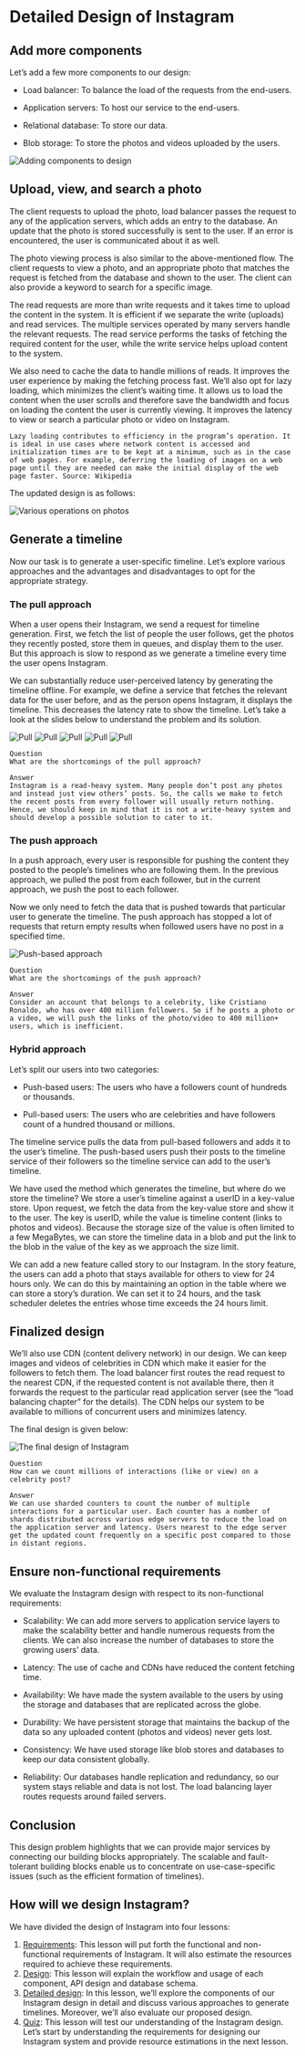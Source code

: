 # Detailed Design of Instagram
## Add more components
Let’s add a few more components to our design:

- Load balancer: To balance the load of the requests from the end-users.

- Application servers: To host our service to the end-users.

- Relational database: To store our data.

- Blob storage: To store the photos and videos uploaded by the users.

![Adding components to design](./components.jpg)

## Upload, view, and search a photo
The client requests to upload the photo, load balancer passes the request to any of the application servers, which adds an entry to the database. An update that the photo is stored successfully is sent to the user. If an error is encountered, the user is communicated about it as well.

The photo viewing process is also similar to the above-mentioned flow. The client requests to view a photo, and an appropriate photo that matches the request is fetched from the database and shown to the user. The client can also provide a keyword to search for a specific image.

The read requests are more than write requests and it takes time to upload the content in the system. It is efficient if we separate the write (uploads) and read services. The multiple services operated by many servers handle the relevant requests. The read service performs the tasks of fetching the required content for the user, while the write service helps upload content to the system.

We also need to cache the data to handle millions of reads. It improves the user experience by making the fetching process fast. We’ll also opt for lazy loading, which minimizes the client’s waiting time. It allows us to load the content when the user scrolls and therefore save the bandwidth and focus on loading the content the user is currently viewing. It improves the latency to view or search a particular photo or video on Instagram.

```
Lazy loading contributes to efficiency in the program’s operation. It is ideal in use cases where network content is accessed and initialization times are to be kept at a minimum, such as in the case of web pages. For example, deferring the loading of images on a web page until they are needed can make the initial display of the web page faster. Source: Wikipedia
```

The updated design is as follows:

![Various operations on photos](./photos.jpg)

## Generate a timeline
Now our task is to generate a user-specific timeline. Let’s explore various approaches and the advantages and disadvantages to opt for the appropriate strategy.

### The pull approach
When a user opens their Instagram, we send a request for timeline generation. First, we fetch the list of people the user follows, get the photos they recently posted, store them in queues, and display them to the user. But this approach is slow to respond as we generate a timeline every time the user opens Instagram.

We can substantially reduce user-perceived latency by generating the timeline offline. For example, we define a service that fetches the relevant data for the user before, and as the person opens Instagram, it displays the timeline. This decreases the latency rate to show the timeline. Let’s take a look at the slides below to understand the problem and its solution.

![Pull](./pull/1.jpg)
![Pull](./pull/2.jpg)
![Pull](./pull/3.jpg)
![Pull](./pull/4.jpg)
![Pull](./pull/5.jpg)

```
Question
What are the shortcomings of the pull approach?

Answer
Instagram is a read-heavy system. Many people don’t post any photos and instead just view others’ posts. So, the calls we make to fetch the recent posts from every follower will usually return nothing. Hence, we should keep in mind that it is not a write-heavy system and should develop a possible solution to cater to it.
```

### The push approach
In a push approach, every user is responsible for pushing the content they posted to the people’s timelines who are following them. In the previous approach, we pulled the post from each follower, but in the current approach, we push the post to each follower.

Now we only need to fetch the data that is pushed towards that particular user to generate the timeline. The push approach has stopped a lot of requests that return empty results when followed users have no post in a specified time.

![Push-based approach](./push.jpg)

```
Question
What are the shortcomings of the push approach?

Answer
Consider an account that belongs to a celebrity, like Cristiano Ronaldo, who has over 400 million followers. So if he posts a photo or a video, we will push the links of the photo/video to 400 million+ users, which is inefficient.
```

### Hybrid approach
Let’s split our users into two categories:

- Push-based users: The users who have a followers count of hundreds or thousands.

- Pull-based users: The users who are celebrities and have followers count of a hundred thousand or millions.

The timeline service pulls the data from pull-based followers and adds it to the user’s timeline. The push-based users push their posts to the timeline service of their followers so the timeline service can add to the user’s timeline.

We have used the method which generates the timeline, but where do we store the timeline? We store a user’s timeline against a userID in a key-value store. Upon request, we fetch the data from the key-value store and show it to the user. The key is userID, while the value is timeline content (links to photos and videos). Because the storage size of the value is often limited to a few MegaBytes, we can store the timeline data in a blob and put the link to the blob in the value of the key as we approach the size limit.

We can add a new feature called story to our Instagram. In the story feature, the users can add a photo that stays available for others to view for 24 hours only. We can do this by maintaining an option in the table where we can store a story’s duration. We can set it to 24 hours, and the task scheduler deletes the entries whose time exceeds the 24 hours limit.

## Finalized design
We’ll also use CDN (content delivery network) in our design. We can keep images and videos of celebrities in CDN which make it easier for the followers to fetch them. The load balancer first routes the read request to the nearest CDN, if the requested content is not available there, then it forwards the request to the particular read application server (see the “load balancing chapter” for the details). The CDN helps our system to be available to millions of concurrent users and minimizes latency.

The final design is given below:

![The final design of Instagram](./final.jpg)

```
Question
How can we count millions of interactions (like or view) on a celebrity post?

Answer
We can use sharded counters to count the number of multiple interactions for a particular user. Each counter has a number of shards distributed across various edge servers to reduce the load on the application server and latency. Users nearest to the edge server get the updated count frequently on a specific post compared to those in distant regions.
```

## Ensure non-functional requirements
We evaluate the Instagram design with respect to its non-functional requirements:

- Scalability: We can add more servers to application service layers to make the scalability better and handle numerous requests from the clients. We can also increase the number of databases to store the growing users’ data.

- Latency: The use of cache and CDNs have reduced the content fetching time.

- Availability: We have made the system available to the users by using the storage and databases that are replicated across the globe.

- Durability: We have persistent storage that maintains the backup of the data so any uploaded content (photos and videos) never gets lost.

- Consistency: We have used storage like blob stores and databases to keep our data consistent globally.

- Reliability: Our databases handle replication and redundancy, so our system stays reliable and data is not lost. The load balancing layer routes requests around failed servers.

## Conclusion
This design problem highlights that we can provide major services by connecting our building blocks appropriately. The scalable and fault-tolerant building blocks enable us to concentrate on use-case-specific issues (such as the efficient formation of timelines).


## How will we design Instagram?
We have divided the design of Instagram into four lessons:

1. [Requirements](../Requirements%20of%20Instagram’s%20Design/): This lesson will put forth the functional and non-functional requirements of Instagram. It will also estimate the resources required to achieve these requirements.
2. [Design](../Design%20of%20Instagram/): This lesson will explain the workflow and usage of each component, API design and database schema.
3. [Detailed design](../Detailed%20Design%20of%20Instagram/): In this lesson, we’ll explore the components of our Instagram design in detail and discuss various approaches to generate timelines. Moreover, we’ll also evaluate our proposed design.
4. [Quiz](../Quiz%20on%20Instagram’s%20Design/): This lesson will test our understanding of the Instagram design.
Let’s start by understanding the requirements for designing our Instagram system and provide resource estimations in the next lesson.
